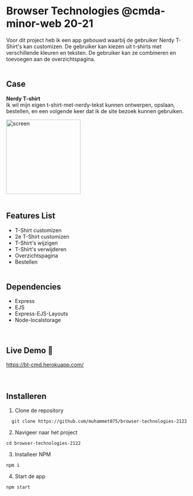 # Browser Technologies @cmda-minor-web 20-21

Voor dit project heb ik een app gebouwd waarbij de gebruiker Nerdy T-Shirt's kan customizen. De gebruiker kan kiezen uit t-shirts met verschillende kleuren en teksten. De gebruiker kan ze combineren en toevoegen aan de overzichtspagina.
<br/><br/>

## Case
<b>Nerdy T-shirt</b><br/>
Ik wil mijn eigen t-shirt-met-nerdy-tekst kunnen ontwerpen, opslaan, bestellen, en een volgende keer dat ik de site bezoek kunnen gebruiken.
<br/>

<img src="https://i.ibb.co/5n5m91f/Schermafbeelding-2022-04-07-om-12-56-22.png" alt="screen" width="200px"/>
<br/></br>

## Features List
* T-Shirt customizen
* 2e T-Shirt customizen
* T-Shirt's wijzigen
* T-Shirt's verwijderen
* Overzichtspagina
* Bestellen
<br/><br/>

## Dependencies
* Express
* EJS
* Express-EJS-Layouts
* Node-localstorage
<br/>

## Live Demo 🚀
<a href="https://bt-cmd.herokuapp.com/">https://bt-cmd.herokuapp.com/</a><br/>
<br/></br>

## Installeren
1. Clone de repository<br/>
```
  git clone https://github.com/muhammet075/browser-technologies-2122
```

2. Navigeer naar het project<br/>
```
cd browser-technologies-2122
```

3. Installeer NPM<br/>
```
npm i
```
4. Start de app<br/>
```
npm start
```
<br/><br/>

